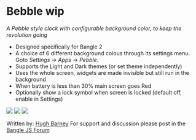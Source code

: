# Bebble wip

*A Pebble style clock with configurable background color, to keep the revolution going*

* Designed specifically for Bangle 2
* A choice of 6 different background colous through its settings menu. Goto *Settings* &rarr; *Apps* &rarr; *Pebble*.
* Supports the Light and Dark themes (or set theme independently)
* Uses the whole screen, widgets are made invisible but still run in the background
* When battery is less than 30% main screen goes Red
* Optionally show a lock symbol when screen is locked (default off, enable in Settings)

![](pebble_screenshot.png)
![](pebble_screenshot2.png)
![](pebble_screenshot3.png)

Written by: [Hugh Barney](https://github.com/hughbarney)  For support and discussion please post in the [Bangle JS Forum](http://forum.espruino.com/microcosms/1424/)
